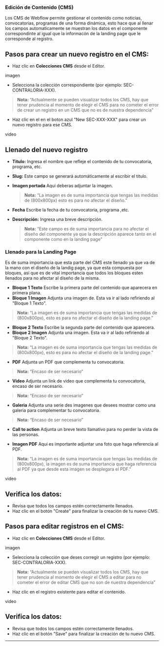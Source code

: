 ### Edición de Contenido (CMS) ###

Los CMS de Webflow permite gestionar el contenido como noticias, convocatorias, programas de una forma dinámica, esto hace que al llenar los campos automaticamente se muestran los datos en el componente correspondinte al igual que la informacón de la landing page que le corresponde al registro.

## Pasos para crear un nuevo registro en el CMS:

   * Haz clic en **Colecciones CMS** desde el Editor.

   imagen  
       
   * Selecciona la colección correspondiente (por ejemplo: SEC-CONTRALORIA-XXX).
   
   > **Nota:** “Actualmente se pueden visualizar todos los CMS, hay que tener prudencia al momento de elegir el CMS para no cometer el error de crear un registro en un CMS que no es de nuestra dependencia”

   * Haz clic en el en el boton azul "New SEC-XXX-XXX" para crear un nuevo registro para ese CMS.
   
   video

## Llenado del nuevo registro

* **Titulo:** Ingresa el nombre que refleje el contenido de tu convocatoria, programa, etc.

* **Slug:** Este campo se generará automáticamente al escribir el titulo.
   
* **Imagen portada** Aqui deberas adjuntar la imagen. 
   >**Nota:** “La imagen es de suma importancia que tengas las medidas de (800x800px) esto es para no afectar el diseño.”
   
* **Fecha** Escribe la fecha de tu convocatoria, programa ,etc.
   
* **Descripción:** Ingresa una breve descripción. 
   >**Nota:** “Este campo es de suma importancia para no afectar el diseño del componente ya que la descripción aparece tanto en el componente como en la landing page”

### Llenado para la Landing Page
Es de suma importancia que esta parte del CMS este llenado ya que va de la mano con el diseño de la landig page, ya que esta compuesta por bloques, asi que es de vital importancia que todos los bloques esten llenados para no afectar al diseño de la misma.

* **Bloque 1 Texto** Escribe la primera parte del contenido que aparecera en primera plana.
* **Bloque 1 Imagen** Adjunta una imagen de. Esta va ir al lado refiriendo al "Bloque 1 Texto".
>**Nota:** “La imagen es de suma importancia que tengas las medidas de (800x800px), esto es para no afectar el diseño de la landing page.”

* **Bloque 2 Texto** Escribe la segunda parte del contenido que aparecera.
* **Bloque 2 Imagen** Adjunta una imagen. Esta va ir al lado refiriendo al "Bloque 2 Texto".
>**Nota:** “La imagen es de suma importancia que tengas las medidas de (800x800px), esto es para no afectar el diseño de la landing page.”

* **PDF** Adjunta un PDF que complementa tu convocatoria.
>**Nota:** “Encaso de ser necesario”

* **Video** Adjunta un link de video que complementa tu convocatoria, encaso de ser necesario.
>**Nota:** “Encaso de ser necesario”

* **Galeria** Adjunta una serie des imagenes que desees mostrar como una galeria para complementar tu convocatoria.
>**Nota:** “Encaso de ser necesario”

* **Call to action** Adjunta un breve texto llamativo para no perder la vista de las personas.

* **Imagen PDF** Aqui es importante adjuntar una foto que haga referencia al PDF.
>**Nota:** “La imagen es de suma importancia que tengas las medidas de (800x800px), la imagen es de suma importancia que haga referencia al PDF ya que desde esta imagen se desplegara el PDF.”

video

## Verifica los datos:
   - Revisa que todos los campos estén correctamente llenados.
   - Haz clic en el botón "Create" para finalizar la creación de tu nuevo CMS.



## Pasos para editar registros en el CMS:

   * Haz clic en **Colecciones CMS** desde el Editor.

   imagen  
       
   * Selecciona la colección que deses corregir un registro (por ejemplo: SEC-CONTRALORIA-XXX).
   
   > **Nota:** “Actualmente se pueden visualizar todos los CMS, hay que tener prudencia al momento de elegir el CMS a editar para no cometer el error de editar CMS que no son de nuestra dependencia”

   * Haz clic en el registro existente para editar el contenido.

   
   video

   ## Verifica los datos:
   - Revisa que todos los campos estén correctamente llenados.
   - Haz clic en el botón "Save" para finalizar la creación de tu nuevo CMS.
    

---